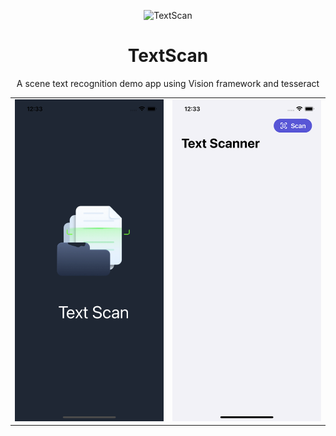 <div align="center">

![TextScan](https://socialify.git.ci/aryasoni98/TextScan/image?description=1&descriptionEditable=A%20scene%20text%20recognition%20demo%20app%20using%20Vision%20framework%20and%20tesseract&language=1&owner=1&theme=Light)

# TextScan
A scene text recognition demo app using Vision framework and tesseract

</div>

<table>
	<tr>
		<td align="center">
				<img src="./1.png" width="300px" alt="" />
		</td>
    <td align="center">
				<img src="./2.png" width="300px" alt="" />
		</td>
	</tr>
</table>
